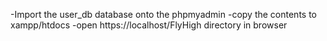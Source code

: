 -Import the user_db database onto the phpmyadmin
-copy the contents to xampp/htdocs
-open https://localhost/FlyHigh directory in browser
